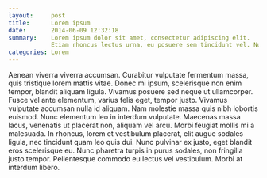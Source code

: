 ```yaml
---
layout:     post
title:      Lorem ipsum
date:       2014-06-09 12:32:18
summary:    Lorem ipsum dolor sit amet, consectetur adipiscing elit.
            Etiam rhoncus lectus urna, eu posuere sem tincidunt vel. Nunc eu convallis risus.
categories: Lorem
---
```


Aenean viverra viverra accumsan. Curabitur vulputate fermentum massa,
quis tristique lorem mattis vitae. Donec mi ipsum, scelerisque non enim tempor,
blandit aliquam ligula. Vivamus posuere sed neque ut ullamcorper.
Fusce vel ante elementum, varius felis eget, tempor justo.
Vivamus vulputate accumsan nulla id aliquam. Nam molestie massa quis nibh
lobortis euismod. Nunc elementum leo in interdum vulputate. Maecenas massa lacus,
venenatis ut placerat non, aliquam vel arcu.
Morbi feugiat mollis mi a malesuada. In rhoncus, lorem et vestibulum placerat,
elit augue sodales ligula, nec tincidunt quam leo quis dui.
Nunc pulvinar ex justo, eget blandit eros scelerisque eu.
Nunc pharetra turpis in purus sodales, non fringilla justo tempor.
Pellentesque commodo eu lectus vel vestibulum. Morbi at interdum libero.
